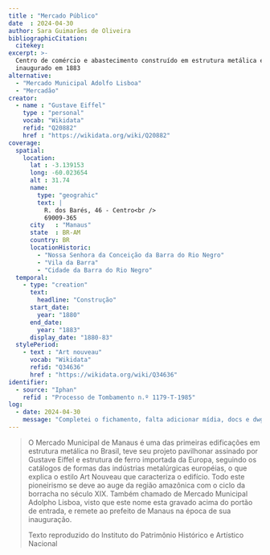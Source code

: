 ```yaml
---
title : "Mercado Público"
date  : 2024-04-30
author: Sara Guimarães de Oliveira
bibliographicCitation:
  citekey:
excerpt: >-
  Centro de comércio e abastecimento construído em estrutura metálica e
  inaugurado em 1883
alternative:
  - "Mercado Municipal Adolfo Lisboa"
  - "Mercadão"
creator:
  - name : "Gustave Eiffel"
    type : "personal"
    vocab: "Wikidata"
    refid: "Q20882"
    href : "https://wikidata.org/wiki/Q20882"
coverage:
  spatial:
    location:
      lat : -3.139153 
      long: -60.023654
      alt : 31.74
      name:
        type: "geograhic"
        text: |
          R. dos Barés, 46 - Centro<br />
          69009-365
      city   : "Manaus"
      state  : BR-AM
      country: BR
      locationHistoric:
        - "Nossa Senhora da Conceição da Barra do Rio Negro"
        - "Vila da Barra"
        - "Cidade da Barra do Rio Negro"
  temporal:
    - type: "creation"
      text:
        headline: "Construção"
      start_date:
        year: "1880"
      end_date:
        year: "1883"
      display_date: "1880-83"
  stylePeriod:
    - text : "Art nouveau"
      vocab: "Wikidata"
      refid: "Q34636"
      href : "https://wikidata.org/wiki/Q34636"
identifier:
  - source: "Iphan"
    refid : "Processo de Tombamento n.º 1179-T-1985"
log:
  - date: 2024-04-30
    message: "Completei o fichamento, falta adicionar mídia, docs e dwg"
---
```


> O Mercado Municipal de Manaus é uma das primeiras edificações em
> estrutura metálica no Brasil, teve seu projeto pavilhonar assinado por
> Gustave Eiffel e estrutura de ferro importada da Europa, seguindo os
> catálogos de formas das indústrias metalúrgicas européias, o que
> explica o estilo Art Nouveau que caracteriza o edifício. Todo este
> pioneirismo se deve ao auge da região amazônica com o ciclo da
> borracha no século XIX. Também chamado de Mercado Municipal Adolpho
> Lisboa, visto que este nome esta gravado acima do portão de entrada, e
> remete ao prefeito de Manaus na época de sua inauguração.
>
> <footer>Texto reproduzido do Instituto do Patrimônio Histórico e Artístico Nacional</footer>
